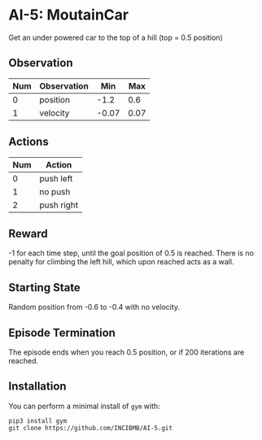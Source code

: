 # AI-5: MoutainCar
Get an under powered car to the top of a hill (top = 0.5 position)

## Observation
|Num	| Observation	| Min	| Max|
| ----|-------------|-----|----|
|0	  |position     |	-1.2|	0.6|
|1	  |velocity	    |-0.07|0.07|

## Actions
|Num|	Action|
|-|-|
|0	|push left|
|1	|no push|
|2	|push right|

## Reward
-1 for each time step, until the goal position of 0.5 is reached. There is no penalty for climbing the left hill, which upon reached acts as a wall.

## Starting State
Random position from -0.6 to -0.4 with no velocity.

## Episode Termination
The episode ends when you reach 0.5 position, or if 200 iterations are reached.

## Installation
You can perform a minimal install of `gym` with:

```
pip3 install gym
git clone https://github.com/INCIBMB/AI-5.git
```

